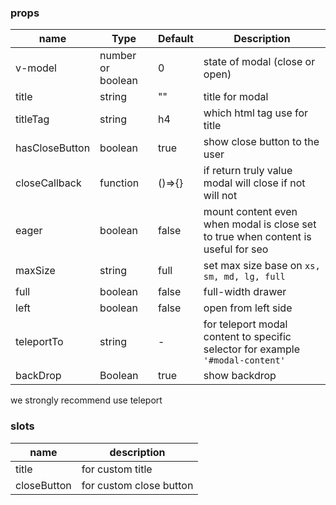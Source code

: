 ### props
| name | Type | Default | Description |
| ------------ | ------------ | ------------ | ------------ |
| v-model | number or boolean |0| state of modal (close or open) |
| title | string | "" | title for modal |
| titleTag | string | h4 | which html tag use for title |
| hasCloseButton | boolean | true | show close button to the user |
| closeCallback | function | ()=>{} | if return truly value modal will close if not will not |
| eager | boolean | false | mount content even when modal is close set to true when content is useful for seo
| maxSize | string | full | set max size base on `xs, sm, md, lg, full`
| full | boolean | false | full-width drawer
| left | boolean | false | open from left side
| teleportTo | string | - | for teleport modal content to specific selector for example `'#modal-content'`
| backDrop | Boolean | true | show backdrop

we strongly recommend use teleport

### slots
| name | description 
| ------------ | ------------ |
| title | for custom title |
| closeButton | for custom close button |

